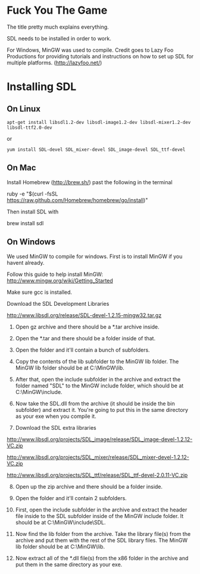 Fuck You The Game
===========
The title pretty much explains everything.

SDL needs to be installed in order to work.

For Windows, MinGW was used to compile.
Credit goes to Lazy Foo Productions for providing tutorials and instructions on how to set up SDL for multiple platforms.
(http://lazyfoo.net/)

Installing SDL
===========
## On Linux
```
apt-get install libsdl1.2-dev libsdl-image1.2-dev libsdl-mixer1.2-dev libsdl-ttf2.0-dev
```
or
```
yum install SDL-devel SDL_mixer-devel SDL_image-devel SDL_ttf-devel
```

## On Mac
Install Homebrew (http://brew.sh/) past the following in the terminal

  ruby -e "$(curl -fsSL https://raw.github.com/Homebrew/homebrew/go/install)"
  
Then install SDL with

  brew install sdl
  
## On Windows
We used MinGW to compile for windows. First is to install MinGW if you havent already.

Follow this guide to help install MinGW: http://www.mingw.org/wiki/Getting_Started

Make sure gcc is installed.

Download the SDL Development Libraries

  http://www.libsdl.org/release/SDL-devel-1.2.15-mingw32.tar.gz
  
1) Open gz archive and there should be a *.tar archive inside.

2) Open the *.tar and there should be a folder inside of that.

3) Open the folder and it'll contain a bunch of subfolders.

4) Copy the contents of the lib subfolder to the MinGW lib folder.
The MinGW lib folder should be at C:\MinGW\lib.

5) After that, open the include subfolder in the archive and extract the folder named "SDL" to the MinGW include folder, which should be at C:\MinGW\include.

6) Now take the SDL.dll from the archive (it should be inside the bin subfolder) and extract it. You're going to put this in the same directory as your exe when you compile it.

7) Download the SDL extra libraries

  http://www.libsdl.org/projects/SDL_image/release/SDL_image-devel-1.2.12-VC.zip

  http://www.libsdl.org/projects/SDL_mixer/release/SDL_mixer-devel-1.2.12-VC.zip

  http://www.libsdl.org/projects/SDL_ttf/release/SDL_ttf-devel-2.0.11-VC.zip

8) Open up the zip archive and there should be a folder inside.

9) Open the folder and it'll contain 2 subfolders.

10) First, open the include subfolder in the archive and extract the header file inside to the SDL subfolder inside of the MinGW include folder. It should be at C:\MinGW\include\SDL.

11) Now find the lib folder from the archive. Take the library file(s) from the archive and put them with the rest of the SDL library files. The MinGW lib folder should be at C:\MinGW\lib.

12) Now extract all of the *.dll file(s) from the x86 folder in the archive and put them in the same directory as your exe.

